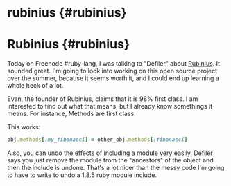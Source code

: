 # rubinius {#rubinius}
# Rubinius {#rubinius}

Today on Freenode #ruby-lang, I was talking to "Defiler" about [Rubinius](https://rubini.us). It sounded great. I'm going to look into working on this open source project over the summer, because it seems worth it, and I could end up learning a whole heck of a lot.

Evan, the founder of Rubinius, claims that it is 98% first class. I am interested to find out what that means, but I already know somethings it means. For instance, Methods are first class.

This works:

```ruby
obj.methods[:my_fibonacci] = other_obj.methods[:fibonacci]
```

Also, you can undo the effects of including a module very easily. Defiler says you just remove the module from the "ancestors" of the object and then the include is undone. That's a lot nicer than the messy code I'm going to have to write to undo a 1.8.5 ruby module include.
